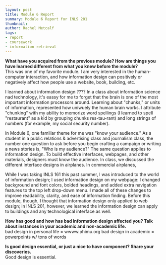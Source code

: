 ```yaml
---
layout: post
title: Module 6 Report
summary: Module 6 Report for INLS 201
thumbnail: 
author:	Rachel Metcalf
tags:
- report
- coursework
- information retrieval
---
```


<b>What have you acquired from the previous module? How are things you have learned different from what you knew before the module?</b><br>
This was one of my favorite module. I am very interested in the human-computer interaction, and how information design can positively or negatively affect how people use a website, book, building, etc.<br>

I learned about information design ???? In a class about information science nad technology, it's eassy for me to forget that the brain is one of the most important information processors around. Learning about "chunks," or units of information, represented how uniwuely the human brain works. I attribute "chunking" with my ability to memorize word spellings (I learned to spell "restaurant" as a kid by grouping chunks res-tau-rant) and long strings of numbers (for example, my social security number). <br>

In Module 6, one familiar theme for me was "know your audience." As a student in a public relations & advertising class and journalism class, the number one question to ask before you begin crafting a campaign or writing a news stories is, "Who is my audience?" The same question applies to information design. To build effective interfaces, webpages, and other materials, designers must know the audience. In class, we discussed the different interface designs in airplanes. In commercial airplanes, <br>

While I was taking INLS 161 this past summer, I was introduced to the world of information design; I used information design on my webpage: I changed background and font colors, bolded headings, and added extra navigation features to the top left drop-down menu. I made all of these changes to improve readability, clarity, and ease of information finding. Before this module, though, I thought that information design only applied to web design; in INLS 201, however, we learned the information design can apply to buildings and any technological interface as well.<br>

<b>How has good and how has bad information design affected you? Talk about instances in your academic and non-academic life.</b><br>
bad design in personal life = wwww.phimu.org 
bad design in academic = powerpoints w/ tons of words


<b>Is good design essential, or just a nice to have component? Share your discoveries.</b><br>
Good design is essential. 
